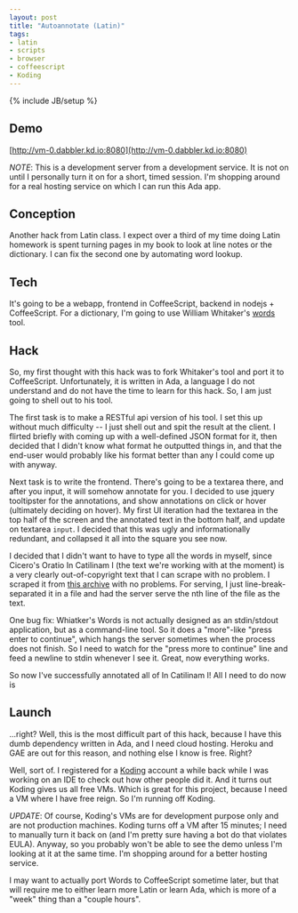 ```yaml
---
layout: post
title: "Autoannotate (Latin)"
tags:
- latin
- scripts
- browser
- coffeescript
- Koding
---
```


{% include JB/setup %}

## Demo
[http://vm-0.dabbler.kd.io:8080](http://vm-0.dabbler.kd.io:8080)

*NOTE*: This is a development server from a development service. It is not on until I personally turn it on for a short, timed session. I'm shopping around for a real hosting service on which I can run this Ada app.

## Conception
  Another hack from Latin class. I expect over a third of my time doing Latin homework is spent turning pages in my book to look at line notes or the dictionary. I can fix the second one by automating word lookup.

<!--more-->
## Tech
  It's going to be a webapp, frontend in CoffeeScript, backend in nodejs + CoffeeScript. For a dictionary, I'm going to use William Whitaker's [words] tool.

## Hack
  So, my first thought with this hack was to fork Whitaker's tool and port it to CoffeeScript. Unfortunately, it is written in Ada, a language I do not understand and do not have the time to learn for this hack. So, I am just going to shell out to his tool.

  The first task is to make a RESTful api version of his tool. I set this up without much difficulty -- I just shell out and spit the result at the client. I flirted briefly with coming up with a well-defined JSON format for it, then decided that I didn't know what format he outputted things in, and that the end-user would probably like his format better than any I could come up with anyway.

  Next task is to write the frontend. There's going to be a textarea there, and after you input, it will somehow annotate for you. I decided to use jquery tooltipster for the annotations, and show annotations on click or hover (ultimately deciding on hover). My first UI iteration had the textarea in the top half of the screen and the annotated text in the bottom half, and update on textarea `input`. I decided that this was ugly and informationally redundant, and collapsed it all into the square you see now.

  I decided that I didn't want to have to type all the words in myself, since Cicero's Oratio In Catilinam I (the text we're working with at the moment) is a very clearly out-of-copyright text that I can scrape with no problem. I scraped it from [this archive](http://www.thelatinlibrary.com/cicero/cat1.shtml) with no problems. For serving, I just line-break-separated it in a file and had the server serve the nth line of the file as the text.

  One bug fix: Whiatker's Words is not actually designed as an stdin/stdout application, but as a command-line tool. So it does a "more"-like "press enter to continue", which hangs the server sometimes when the process does not finish. So I need to watch for the "press more to continue" line and feed a newline to stdin whenever I see it. Great, now everything works.

  So now I've successfully annotated all of In Catilinam I! All I need to do now is

## Launch

  ...right? Well, this is the most difficult part of this hack, because I have this dumb dependency written in Ada, and I need cloud hosting. Heroku and GAE are out for this reason, and nothing else I know is free. Right?

  Well, sort of. I registered for a [Koding] account a while back while I was working on an IDE to check out how other people did it. And it turns out Koding gives us all free VMs. Which is great for this project, because I need a VM where I have free reign. So I'm running off Koding.

  *UPDATE*: Of course, Koding's VMs are for development purpose only and are not production machines. Koding turns off a VM after 15 minutes; I need to manually turn it back on (and I'm pretty sure having a bot do that violates EULA). Anyway, so you probably won't be able to see the demo unless I'm looking at it at the same time. I'm shopping around for a better hosting service.

  I may want to actually port Words to CoffeeScript sometime later, but that will require me to either learn more Latin or learn Ada, which is more of a "week" thing than a "couple hours".

[words]: http://www.archives.nd.edu/words.htm
[Koding]: http://koding.com
